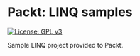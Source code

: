 # Packt: LINQ samples
[![License: GPL v3](https://img.shields.io/badge/License-GPLv3-blue.svg)](/LICENSE)

Sample LINQ project provided to Packt.
